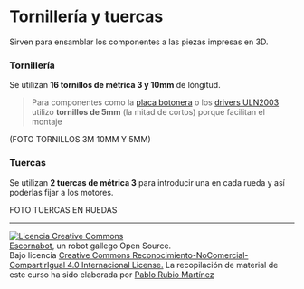 # Tornillería y tuercas

Sirven para ensamblar los componentes a las piezas impresas en 3D.

### Tornillería

Se utilizan **16 tornillos de métrica 3 y 10mm** de lóngitud.

> Para componentes como la [placa botonera](/chapter1/placa-botonera.md) o los [drivers ULN2003](/chapter1/drivers-uln2003.md) utilizo **tornillos de 5mm** \(la mitad de cortos\) porque facilitan el montaje

\(FOTO TORNILLOS 3M 10MM Y 5MM\)

### Tuercas

Se utilizan **2 tuercas de métrica 3** para introducir una en cada rueda y así poderlas fijar a los motores.

FOTO TUERCAS EN RUEDAS

---

[![Licencia Creative Commons](https://licensebuttons.net/l/by-nc-sa/4.0/80x15.png)](https://creativecommons.org/licenses/by-nc-sa/4.0/)  
[Escornabot](http://escornabot.com/web/), un robot gallego Open Source.  
Bajo licencia [Creative Commons Reconocimiento-NoComercial-CompartirIgual 4.0 Internacional License.](https://creativecommons.org/licenses/by-nc-sa/4.0/)
La recopilación de material de este curso ha sido elaborada por [Pablo Rubio Martínez](https://legacy.gitbook.com/@pablorubiomartinez)



